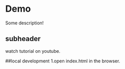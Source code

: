 # Demo
Some description!
## subheader
watch tutorial on youtube.

##local development
1.open index.html in the browser.
